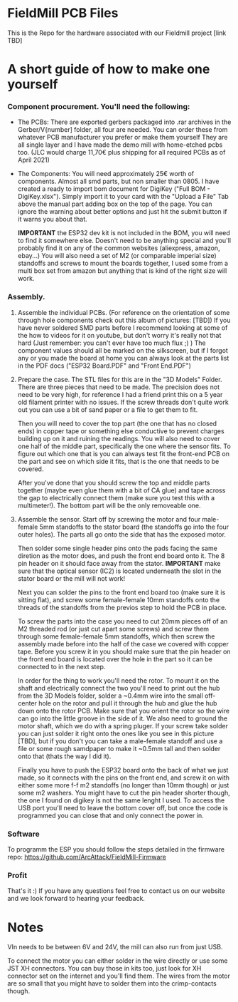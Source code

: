 # FieldMill PCB Files
This is the Repo for the hardware associated with our Fieldmill project [link TBD]

# A short guide of how to make one yourself
### Component procurement. You'll need the following:

  - The PCBs: 
    There are exported gerbers packaged into .rar archives in the Gerber/V{number] folder, all four are needed. You can order these from whatever PCB manufacturer you prefer or make them yourself
    They are all single layer and I have made the demo mill with home-etched pcbs too.
    (JLC would charge 11,70€ plus shipping for all required PCBs as of April 2021)
  - The Components: 
    You will need approximately 25€ worth of components. Almost all smd parts, but non smaller than 0805. 
    I have created a ready to import bom document for DigiKey ("Full BOM - DigiKey.xlsx"). Simply import it to your card with the "Upload a File" Tab above the manual part adding box on the top of the page. You can ignore the warning about better options and just hit the submit button if it warns you about that.
    
    __IMPORTANT__ the ESP32 dev kit is not included in the BOM, you will need to find it somewhere else. Doesn't need to be anything special and you'll probably find it on any of the common websites (aliexpress, amazon, ebay...)
    You will also need a set of M2 (or comparable imperial size) standoffs and screws to mount the boards together, I used some from a multi box set from amazon but anything that is kind of the right size will work.
    
### Assembly.

1.  Assemble the individual PCBs. (For reference on the orientation of some through hole components check out this album of pictures: [TBD])
    If you have never soldered SMD parts before I recommend looking at some of the how to videos for it on youtube, but don't worry it's really not that hard (Just remember: you can't ever have too much flux ;) )
    The component values should all be marked on the silkscreen, but if I forgot any or you made the board at home you can always look at the parts list in the PDF docs ("ESP32 Board.PDF" and "Front End.PDF")
   
2.  Prepare the case. 
    The STL files for this are in the "3D Models" Folder. There are three pieces that need to be made. The precision does not need to be very high, for reference I had a friend print this on a 5 year old filament printer with no issues.
    If the screw threads don't quite work out you can use a bit of sand paper or a file to get them to fit.
    
    Then you will need to cover the top part (the one that has no closed ends) in copper tape or something else conductive to prevent charges building up on it and ruining the readings. 
    You will also need to cover one half of the middle part, specifically the one where the sensor fits. To figure out which one that is you can always test fit the front-end PCB on the part and see on which side it fits, that is the one that needs to be covered.
    
    After you've done that you should screw the top and middle parts together (maybe even glue them with a bit of CA glue) and tape across the gap to electrically connect them (make sure you test this with a multimeter!).
    The bottom part will be the only removeable one.
    
3.  Assemble the sensor.
    Start off by screwing the motor and four male-female 5mm standoffs to the stator board (the standoffs go into the four outer holes). The parts all go onto the side that has the exposed motor.
    
    Then solder some single header pins onto the pads facing the same diretion as the motor does, and push the front end board onto it. The 8 pin header on it should face away from the stator.
    **IMPORTANT** make sure that the optical sensor (IC2) is located underneath the slot in the stator board or the mill will not work!
    
    Next you can solder the pins to the front end board too (make sure it is sitting flat), and screw some female-female 10mm standoffs onto the threads of the standoffs from the previos step to hold the PCB in place.
    
    To screw the parts into the case you need to cut 20mm pieces off of an M2 threaded rod (or just cut apart some screws) and screw them through some female-female 5mm standoffs, which then screw the assembly made before into the half of the case we covered with copper tape.
    Before you screw it in you should make sure that the pin header on the front end board is located over the hole in the part so it can be connected to in the next step.
    
    In order for the thing to work you'll need the rotor. To mount it on the shaft and electrically connect the two you'll need to print out the hub from the 3D Models folder, solder a ~0.4mm wire into the small off-center hole on the rotor and pull it through the hub and glue the hub down onto the rotor PCB. Make sure that you orient the rotor so the wire can go into the little groove in the side of it. We also need to ground the motor shaft, which we do with a spring pluger. If your screw take solder you can just solder it right onto the ones like you see in this picture [TBD], but if you don't you can take a male-female standoff and use a file or some rough samdpaper to make it ~0.5mm tall and then solder onto that (thats the way I did it).
    
    Finally you have to push the ESP32 board onto the back of what we just made, so it connects with the pins on the front end, and screw it on with either some more f-f m2 standoffs (no longer than 10mm though) or just some m2 washers. You might have to cut the pin header shorter though, the one I found on digikey is not the same lenght I used.
    To access the USB port you'll need to leave the bottom cover off, but once the code is programmed you can close that and only connect the power in.
    
### Software 
  
  To programm the ESP you should follow the steps detailed in the firmware repo: https://github.com/ArcAttack/FieldMill-Firmware
  
### Profit
    
That's it :) If you have any questions feel free to contact us on our website and we look forward to hearing your feedback.
    
# Notes

VIn needs to be between 6V and 24V, the mill can also run from just USB.

To connect the motor you can either solder in the wire directly or use some JST XH connectors. You can buy those in kits too, just look for XH connector set on the internet and you'll find them. The wires from the motor are so small that you might have to solder them into the crimp-contacts though.
